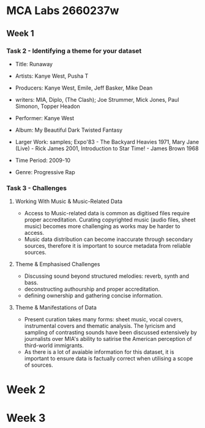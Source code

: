 # MCA Labs 2660237w
##  Week 1
###  Task 2 - Identifying a theme for your dataset
+ Title: Runaway
- Artists: Kanye West, Pusha T
* Producers: Kanye West, Emile, Jeff Basker, Mike Dean
+ writers: MIA, Diplo, (The Clash); Joe Strummer, Mick Jones, Paul Simonon, Topper Headon
- Performer: Kanye West
* Album: My Beautiful Dark Twisted Fantasy
+ Larger Work: samples; Expo'83 - The Backyard Heavies 1971, Mary Jane (Live) - Rick James 2001, Introduction to Star Time! - James Brown 1968
- Time Period: 2009-10
* Genre: Progressive Rap

  

### Task 3 - Challenges 

1. Working With Music & Music-Related Data 
   - Access to Music-related data is common as digitised files require proper accreditation. Curating copyrighted music (audio files, sheet music) becomes more challenging as works may be harder to access. 
   - Music data distribution can become inaccurate through secondary sources, therefore it is important to source metadata from reliable sources. 

2. Theme & Emphasised Challenges
   - Discussing sound beyond structured melodies: reverb, synth and bass.
   - deconstructing authourship and proper accreditation.
   - defining ownership and gathering concise information. 
     
3. Theme & Manifestations of Data 
   - Present curation takes many forms: sheet music, vocal covers, instrumental covers and thematic analysis. The lyricism and sampling of contrasting sounds have been discussed extensively by journalists over MIA's ability to satirise the American perception of third-world immigrants.
   - As there is a lot of avaiable information for this dataset, it is important to ensure data is factually correct when utilising a scope of sources.


# Week 2



















# Week 3


